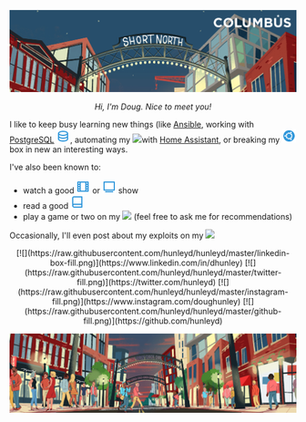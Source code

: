 ![](https://raw.githubusercontent.com/hunleyd/hunleyd/master/hero_header.jpg)

<p align=center>
<i>Hi, I'm Doug. Nice to meet you!</i>
</p>

I like to keep busy learning new things (like [Ansible](https://www.ansible.com/), working with [PostgreSQL](https://www.postgresql.org/) ![](https://raw.githubusercontent.com/hunleyd/hunleyd/master/database-2-line.png), automating my ![](https:////raw.githubusercontent.com/hunleyd/hunleyd/master/home-gear-line.png)with [Home Assistant](https://www.home-assistant.io/), or breaking my ![](https://raw.githubusercontent.com/hunleyd/hunleyd/master/ubuntu-fill.png) box in new an interesting ways.

I've also been known to:
* watch a good ![](https://raw.githubusercontent.com/hunleyd/hunleyd/master/film-line.png) or ![](https://raw.githubusercontent.com/hunleyd/hunleyd/master/tv-2-line.png) show
* read a good ![](https://raw.githubusercontent.com/hunleyd/hunleyd/master/book-line.png)
* play a game or two on my ![](https://raw.githubusercontent.com/hunleyd/hunleyd/master/playstation-fill/png)
(feel free to ask me for recommendations)

Occasionally, I'll even post about my exploits on my [![](https://raw.githubusercontent.com/hunleyd/hunleyd/master/file-edit-;line.png)](https://hunleuyd.github.io)

<p align=center>
[![](https://raw.githubusercontent.com/hunleyd/hunleyd/master/linkedin-box-fill.png)](https://www.linkedin.com/in/dhunley)
[![](https://raw.githubusercontent.com/hunleyd/hunleyd/master/twitter-fill.png)](https://twitter.com/hunleyd)
[![](https://raw.githubusercontent.com/hunleyd/hunleyd/master/instagram-fill.png)](https://www.instagram.com/doughunley)
[![](https://raw.githubusercontent.com/hunleyd/hunleyd/master/github-fill.png)](https://github.com/hunleyd)
</p>

![](https://raw.githubusercontent.com/hunleyd/hunleyd/master/hero_footer.jpg)
